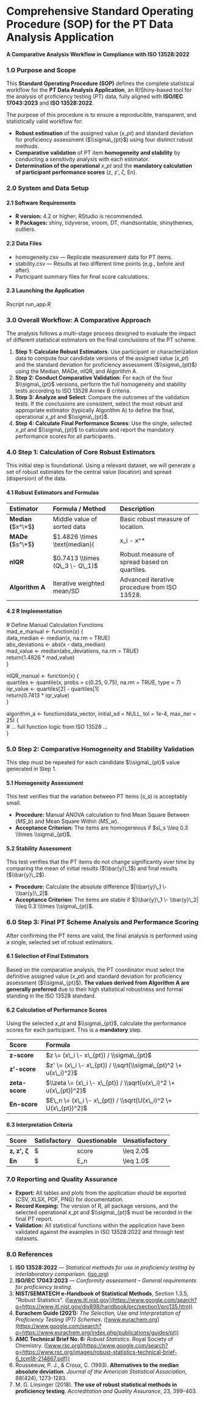 # **Comprehensive Standard Operating Procedure (SOP) for the PT Data Analysis Application**

**A Comparative Analysis Workflow in Compliance with ISO 13528:2022**

### **1.0 Purpose and Scope**

This **Standard Operating Procedure (SOP)** defines the complete statistical workflow for the **PT Data Analysis Application**, an R/Shiny-based tool for the analysis of proficiency testing (PT) data, fully aligned with **ISO/IEC 17043:2023** and **ISO 13528:2022**.

The purpose of this procedure is to ensure a reproducible, transparent, and statistically valid workflow for:

* **Robust estimation** of the assigned value ($x\_{pt}$) and standard deviation for proficiency assessment ($\\sigma\_{pt}$) using four distinct robust methods.  
* **Comparative validation** of PT item **homogeneity and stability** by conducting a sensitivity analysis with each estimator.  
* **Determination of the operational** $x\_{pt}$ and the **mandatory calculation of participant performance scores** (z, z', ζ, En).

### **2.0 System and Data Setup**

#### **2.1 Software Requirements**

* **R version:** 4.2 or higher; RStudio is recommended.  
* **R Packages:** shiny, tidyverse, vroom, DT, rhandsontable, shinythemes, outliers.

#### **2.2 Data Files**

* homogeneity.csv — Replicate measurement data for PT items.  
* stability.csv — Results at two different time points (e.g., before and after).  
* Participant summary files for final score calculations.

#### **2.3 Launching the Application**

Rscript run\_app.R

### **3.0 Overall Workflow: A Comparative Approach**

The analysis follows a multi-stage process designed to evaluate the impact of different statistical estimators on the final conclusions of the PT scheme.

1. **Step 1: Calculate Robust Estimators**: Use participant or characterization data to compute four candidate versions of the assigned value ($x\_{pt}$) and the standard deviation for proficiency assessment ($\\sigma\_{pt}$) using the Median, MADe, nIQR, and Algorithm A.  
2. **Step 2: Conduct Comparative Validation**: For each of the four $\\sigma\_{pt}$ versions, perform the full homogeneity and stability tests according to ISO 13528 Annex B criteria.  
3. **Step 3: Analyze and Select**: Compare the outcomes of the validation tests. If the conclusions are consistent, select the most robust and appropriate estimator (typically Algorithm A) to define the final, operational $x\_{pt}$ and $\\sigma\_{pt}$.  
4. **Step 4: Calculate Final Performance Scores**: Use the single, selected $x\_{pt}$ and $\\sigma\_{pt}$ to calculate and report the mandatory performance scores for all participants.

### **4.0 Step 1: Calculation of Core Robust Estimators**

This initial step is foundational. Using a relevant dataset, we will generate a set of robust estimates for the central value (location) and spread (dispersion) of the data.

#### **4.1 Robust Estimators and Formulas**

| Estimator | Formula / Method | Description |
| :---- | :---- | :---- |
| **Median (**$x^\*$**)** | Middle value of sorted data | Basic robust measure of location. |
| **MADe (**$s^\*$**)** | $1.4826 \\times \\text{median}( | x\_i \- x^\* |
| **nIQR** | $0.7413 \\times (Q\_3 \- Q\_1)$ | Robust measure of spread based on quartiles. |
| **Algorithm A** | Iterative weighted mean/SD | Advanced iterative procedure from ISO 13528\. |

#### **4.2 R Implementation**

\# Define Manual Calculation Functions  
mad\_e\_manual \<- function(x) {  
  data\_median \<- median(x, na.rm \= TRUE)  
  abs\_deviations \<- abs(x \- data\_median)  
  mad\_value \<- median(abs\_deviations, na.rm \= TRUE)  
  return(1.4826 \* mad\_value)  
}

nIQR\_manual \<- function(x) {  
  quartiles \<- quantile(x, probs \= c(0.25, 0.75), na.rm \= TRUE, type \= 7\)  
  iqr\_value \<- quartiles\[2\] \- quartiles\[1\]  
  return(0.7413 \* iqr\_value)  
}

algorithm\_a \<- function(data\_vector, initial\_sd \= NULL, tol \= 1e-4, max\_iter \= 25\) {  
  \# ... full function logic from ISO 13528 ...  
}

### **5.0 Step 2: Comparative Homogeneity and Stability Validation**

This step must be repeated for each candidate $\\sigma\_{pt}$ value generated in Step 1\.

#### **5.1 Homogeneity Assessment**

This test verifies that the variation between PT items ($s\_s$) is acceptably small.

* **Procedure:** Manual ANOVA calculation to find Mean Square Between ($MS\_b$) and Mean Square Within ($MS\_w$).  
* **Acceptance Criterion:** The items are homogeneous if $s\_s \\leq 0.3 \\times \\sigma\_{pt}$.

#### **5.2 Stability Assessment**

This test verifies that the PT items do not change significantly over time by comparing the mean of initial results ($\\bar{y}\_1$) and final results ($\\bar{y}\_2$).

* **Procedure:** Calculate the absolute difference $|\\bar{y}\_1 \- \\bar{y}\_2|$.  
* **Acceptance Criterion:** The items are stable if $|\\bar{y}\_1 \- \\bar{y}\_2| \\leq 0.3 \\times \\sigma\_{pt}$.

### **6.0 Step 3: Final PT Scheme Analysis and Performance Scoring**

After confirming the PT items are valid, the final analysis is performed using a single, selected set of robust estimators.

#### **6.1 Selection of Final Estimators**

Based on the comparative analysis, the PT coordinator must select the definitive assigned value ($x\_{pt}$) and standard deviation for proficiency assessment ($\\sigma\_{pt}$). **The values derived from Algorithm A are generally preferred** due to their high statistical robustness and formal standing in the ISO 13528 standard.

#### **6.2 Calculation of Performance Scores**

Using the selected $x\_{pt}$ and $\\sigma\_{pt}$, calculate the performance scores for each participant. This is a **mandatory** step.

| Score | Formula |
| :---- | :---- |
| **z-score** | $z \= (x\_i \- x\_{pt}) / \\sigma\_{pt}$ |
| **z'-score** | $z' \= (x\_i \- x\_{pt}) / \\sqrt{\\sigma\_{pt}^2 \+ u(x\_i)^2}$ |
| **zeta-score** | $\\zeta \= (x\_i \- x\_{pt}) / \\sqrt{u(x\_i)^2 \+ u(x\_{pt})^2}$ |
| **En-score** | $E\_n \= (x\_i \- x\_{pt}) / \\sqrt{U(x\_i)^2 \+ U(x\_{pt})^2}$ |

#### **6.3 Interpretation Criteria**

| Score | Satisfactory | Questionable | Unsatisfactory |
| :---- | :---- | :---- | :---- |
| **z, z', ζ** | $ | score | \\leq 2.0$ |
| **En** | $ | E\_n | \\leq 1.0$ |

### **7.0 Reporting and Quality Assurance**

* **Export:** All tables and plots from the application should be exported (CSV, XLSX, PDF, PNG) for documentation.  
* **Record Keeping:** The version of R, all package versions, and the selected operational $x\_{pt}$ and $\\sigma\_{pt}$ must be recorded in the final PT report.  
* **Validation:** All statistical functions within the application have been validated against the examples in ISO 13528:2022 and through test datasets.

### **8.0 References**

1. **ISO 13528:2022** — *Statistical methods for use in proficiency testing by interlaboratory comparison.* ([iso.org](https://www.iso.org/standard/78728.html))  
2. **ISO/IEC 17043:2023** — *Conformity assessment – General requirements for proficiency testing.*  
3. **NIST/SEMATECH e-Handbook of Statistical Methods**, Section 1.3.5, "Robust Statistics". ([www.itl.nist.gov](https://www.google.com/search?q=https://www.itl.nist.gov/div898/handbook/prc/section1/prc135.htm))  
4. **Eurachem Guide (2021):** *The Selection, Use and Interpretation of Proficiency Testing (PT) Schemes*. ([www.eurachem.org](https://www.google.com/search?q=https://www.eurachem.org/index.php/publications/guides/pt))  
5. **AMC Technical Brief No. 6:** *Robust Statistics*. Royal Society of Chemistry. ([www.rsc.org](https://www.google.com/search?q=https://www.rsc.org/images/robust-statistics-technical-brief-6_tcm18-214867.pdf))  
6. Rousseeuw, P. J., & Croux, C. (1993). **Alternatives to the median absolute deviation**. *Journal of the American Statistical Association*, 88(424), 1273-1283.  
7. M. G. Linsinger (2018). **The use of robust statistical methods in proficiency testing**. *Accreditation and Quality Assurance*, 23, 399–403.